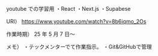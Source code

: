 youtube での学習用
・React
・Next.js
・Supabese

URl）
https://www.youtube.com/watch?v=8b6iqmo_2Os

作業時期）
25 年 5 月 7 日〜

メモ）
・テックメンターでて作業指示。
・Git&GitHubで管理
